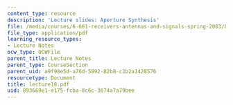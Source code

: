 ```yaml
---
content_type: resource
description: 'Lecture slides: Aperture Synthesis'
file: /media/courses/6-661-receivers-antennas-and-signals-spring-2003/893669e1e175fcba8c6c3674a7a79bee_lecture18.pdf
file_type: application/pdf
learning_resource_types:
- Lecture Notes
ocw_type: OCWFile
parent_title: Lecture Notes
parent_type: CourseSection
parent_uid: a9f98e5d-a76d-5892-82b8-c2b2a1428576
resourcetype: Document
title: lecture18.pdf
uid: 893669e1-e175-fcba-8c6c-3674a7a79bee
---
```

